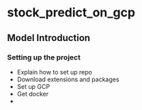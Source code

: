 # stock_predict_on_gcp
## Model Introduction
### Setting up the project
- Explain how to set up repo
- Download extensions and packages
- Set up GCP
- Get docker
- 
